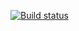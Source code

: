 [![Build status](https://ci.appveyor.com/api/projects/status/j4nk84j99b2ku6dd?svg=true)](https://ci.appveyor.com/project/GrebenkovaMaria/hw-at-deliverycardwithfaker)